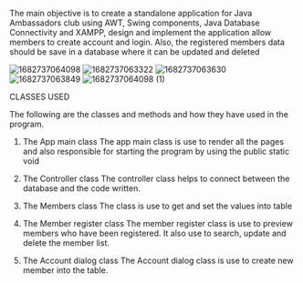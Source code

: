 The main objective is to create a standalone application for Java Ambassadors club using AWT, Swing components, Java Database Connectivity and XAMPP, design and implement the application allow members to create account and login. Also, the registered members data should be save in a database where it can be updated and deleted


![1682737064098](https://github.com/sam0560/Java-Ambassador-club/assets/64938042/673d0796-6fcf-421e-aac7-95e84e556407)
![1682737063322](https://github.com/sam0560/Java-Ambassador-club/assets/64938042/2b4904ed-8aaf-4af9-a6d7-3f7059152737)
![1682737063630](https://github.com/sam0560/Java-Ambassador-club/assets/64938042/25396ee4-11b5-465b-ba3a-e2ed210a166b)
![1682737063849](https://github.com/sam0560/Java-Ambassador-club/assets/64938042/50a50e59-9cdd-471f-95ca-bcb66fcb5db1)
![1682737064098 (1)](https://github.com/sam0560/Java-Ambassador-club/assets/64938042/a0de5ca5-1358-483a-9315-8abcd12dce4e)


CLASSES USED	

The following are the classes and methods and how they have used in the program.
1.	The App main class
The app main class is use to render all the pages and also responsible for starting the program by using the public static void

2.	The Controller class
The controller class helps to connect between the database and the code written.

3.	The Members class
The class is use to get and set the values into table 

4.	The Member register class
The member register class is use to preview members who have been registered. It also use to search, update and delete the member list.

5.	The Account dialog class
The Account dialog class is use to create new member into the table.
